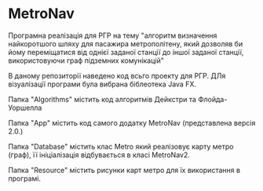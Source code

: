 # MetroNav
Програмна реалізація для РГР на тему "алгоритм визначення найкоротшого шляху для пасажира метрополітену, який дозволяв би йому переміщатися від однієї заданої станції до іншої заданої станції, використовуючи граф підземних комунікацій"

В даному репозиторії наведено код всьго проекту для РГР. ДЛя візуалізації програми була вибрана біблеотека Java FX. 

Папка "Algorithms" містить код алгоритмів Дейкстри та Флойда-Уоршелла  

Папка "App" містить код самого додатку MetroNav (представлена версія 2.0.)

Папка "Database" містить клас Metro який реалізовує карту метро (граф), її ініціалізація відбувається в класі MetroNav2.

Папка "Resource" містить рисунки карт метро для їх використання в програмі.
